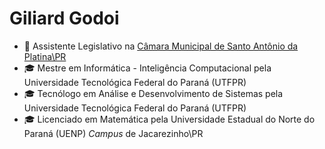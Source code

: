 # Giliard Godoi

- 📜 Assistente Legislativo na [Câmara Municipal de Santo Antônio da Platina\PR](https://www.santoantoniodaplatina.pr.leg.br)
- 🎓 Mestre em Informática - Inteligência Computacional pela Universidade Tecnológica Federal do Paraná (UTFPR)
- 🎓 Tecnólogo em Análise e Desenvolvimento de Sistemas pela Universidade Tecnológica Federal do Paraná (UTFPR)
- 🎓 Licenciado em Matemática pela Universidade Estadual do Norte do Paraná (UENP) *Campus* de Jacarezinho\PR

